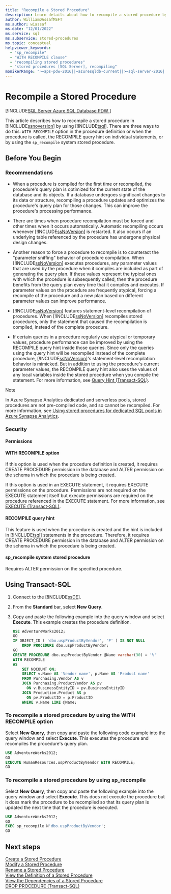 ```yaml
---
title: "Recompile a Stored Procedure"
description: Learn details about how to recompile a stored procedure by using Transact-SQL.
author: WilliamDAssafMSFT
ms.author: wiassaf
ms.date: "12/01/2022"
ms.service: sql
ms.subservice: stored-procedures
ms.topic: conceptual
helpviewer_keywords:
  - "sp_recompile"
  - "WITH RECOMPILE clause"
  - "recompiling stored procedures"
  - "stored procedures [SQL Server], recompiling"
monikerRange: ">=aps-pdw-2016||=azuresqldb-current||>=sql-server-2016||>=sql-server-linux-2017||=azuresqldb-mi-current"
---
```

# Recompile a Stored Procedure
[!INCLUDE[SQL Server Azure SQL Database PDW ](../../includes/applies-to-version/sql-asdb-asdbmi-pdw.md)]

This article describes how to recompile a stored procedure in [!INCLUDE[ssnoversion](../../includes/ssnoversion-md.md)] by using [!INCLUDE[tsql](../../includes/tsql-md.md)]. There are three ways to do this: `WITH RECOMPILE` option in the procedure definition or when the procedure is called, the RECOMPILE query hint on individual statements, or by using the `sp_recompile` system stored procedure. 

##  <a name="BeforeYouBegin"></a> Before You Begin  
  
###  <a name="Recommendations"></a> Recommendations  
  
-   When a procedure is compiled for the first time or recompiled, the procedure's query plan is optimized for the current state of the database and its objects. If a database undergoes significant changes to its data or structure, recompiling a procedure updates and optimizes the procedure's query plan for those changes. This can improve the procedure's processing performance.  
  
-   There are times when procedure recompilation must be forced and other times when it occurs automatically. Automatic recompiling occurs whenever [!INCLUDE[ssNoVersion](../../includes/ssnoversion-md.md)] is restarted. It also occurs if an underlying table referenced by the procedure has undergone physical design changes.  
  
-   Another reason to force a procedure to recompile is to counteract the "parameter sniffing" behavior of procedure compilation. When [!INCLUDE[ssNoVersion](../../includes/ssnoversion-md.md)] executes procedures, any parameter values that are used by the procedure when it compiles are included as part of generating the query plan. If these values represent the typical ones with which the procedure is subsequently called, then the procedure benefits from the query plan every time that it compiles and executes. If parameter values on the procedure are frequently atypical, forcing a recompile of the procedure and a new plan based on different parameter values can improve performance.  
  
-   [!INCLUDE[ssNoVersion](../../includes/ssnoversion-md.md)] features statement-level recompilation of procedures. When [!INCLUDE[ssNoVersion](../../includes/ssnoversion-md.md)] recompiles stored procedures, only the statement that caused the recompilation is compiled, instead of the complete procedure.  
  
-   If certain queries in a procedure regularly use atypical or temporary values, procedure performance can be improved by using the RECOMPILE query hint inside those queries. Since only the queries using the query hint will be recompiled instead of the complete procedure, [!INCLUDE[ssNoVersion](../../includes/ssnoversion-md.md)]'s statement-level recompilation behavior is mimicked. But in addition to using the procedure's current parameter values, the RECOMPILE query hint also uses the values of any local variables inside the stored procedure when you compile the statement. For more information, see [Query Hint (Transact-SQL)](../../t-sql/queries/hints-transact-sql-query.md).  
  
> [!NOTE]
> In Azure Synapse Analytics dedicated and serverless pools, stored procedures are not pre-compiled code, and so cannot be recompiled. For more information, see [Using stored procedures for dedicated SQL pools in Azure Synapse Analytics](/azure/synapse-analytics/sql-data-warehouse/sql-data-warehouse-develop-stored-procedures).

###  <a name="Security"></a> Security  
  
####  <a name="Permissions"></a> Permissions  

#### WITH RECOMPILE option  

If this option is used when the procedure definition is created, it requires CREATE PROCEDURE permission in the database and ALTER permission on the schema in which the procedure is being created.  
  
If this option is used in an EXECUTE statement, it requires EXECUTE permissions on the procedure. Permissions are not required on the EXECUTE statement itself but execute permissions are required on the procedure referenced in the EXECUTE statement. For more information, see [EXECUTE &#40;Transact-SQL&#41;](../../t-sql/language-elements/execute-transact-sql.md).  
  
#### RECOMPILE query hint  

 This feature is used when the procedure is created and the hint is included in [!INCLUDE[tsql](../../includes/tsql-md.md)] statements in the procedure. Therefore, it requires CREATE PROCEDURE permission in the database and ALTER permission on the schema in which the procedure is being created.  
  
#### sp_recompile system stored procedure  

 Requires ALTER permission on the specified procedure.  
  
##  <a name="TsqlProcedure"></a> Using Transact-SQL  

1. Connect to the [!INCLUDE[ssDE](../../includes/ssde-md.md)].  
  
1. From the **Standard** bar, select **New Query**.  
  
1. Copy and paste the following example into the query window and select **Execute**. This example creates the procedure definition.  

   ```sql
   USE AdventureWorks2012;  
   GO  
   IF OBJECT_ID ( 'dbo.uspProductByVendor', 'P' ) IS NOT NULL   
       DROP PROCEDURE dbo.uspProductByVendor;  
   GO  
   CREATE PROCEDURE dbo.uspProductByVendor @Name varchar(30) = '%'  
   WITH RECOMPILE  
   AS  
       SET NOCOUNT ON;  
       SELECT v.Name AS 'Vendor name', p.Name AS 'Product name'  
       FROM Purchasing.Vendor AS v   
       JOIN Purchasing.ProductVendor AS pv   
         ON v.BusinessEntityID = pv.BusinessEntityID   
       JOIN Production.Product AS p   
         ON pv.ProductID = p.ProductID  
       WHERE v.Name LIKE @Name;  
   ```  
  
### To recompile a stored procedure by using the WITH RECOMPILE option   
  
Select **New Query**, then copy and paste the following code example into the query window and select **Execute**. This executes the procedure and recompiles the procedure's query plan.  
  
```sql  
USE AdventureWorks2012;  
GO  
EXECUTE HumanResources.uspProductByVendor WITH RECOMPILE;  
GO
```  
  
### To recompile a stored procedure by using sp_recompile  

Select **New Query**, then copy and paste the following example into the query window and select **Execute**. This does not execute the procedure but it does mark the procedure to be recompiled so that its query plan is updated the next time that the procedure is executed.  

```sql  
USE AdventureWorks2012;  
GO  
EXEC sp_recompile N'dbo.uspProductByVendor';   
GO
```  
  
## Next steps

 [Create a Stored Procedure](../../relational-databases/stored-procedures/create-a-stored-procedure.md)   
 [Modify a Stored Procedure](../../relational-databases/stored-procedures/modify-a-stored-procedure.md)   
 [Rename a Stored Procedure](../../relational-databases/stored-procedures/rename-a-stored-procedure.md)   
 [View the Definition of a Stored Procedure](../../relational-databases/stored-procedures/view-the-definition-of-a-stored-procedure.md)   
 [View the Dependencies of a Stored Procedure](../../relational-databases/stored-procedures/view-the-dependencies-of-a-stored-procedure.md)   
 [DROP PROCEDURE &#40;Transact-SQL&#41;](../../t-sql/statements/drop-procedure-transact-sql.md)  
  
  
